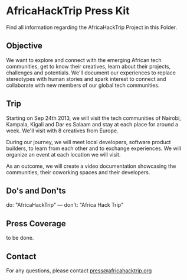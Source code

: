 ﻿AfricaHackTrip Press Kit
========================

Find all information regarding the AfricaHackTrip Project in this Folder.


Objective
---------

We want to explore and connect with the emerging African tech
communities, get to know their creatives, learn about their projects,
challenges and potentials. We'll document our experiences to
replace stereotypes with human stories and spark interest to connect 
and collaborate with new members of our global tech communities.


Trip
---------

Starting on Sep 24th 2013, we will visit the tech communities of
Nairobi, Kampala, Kigali and Dar es Salaam and stay at each place for 
around a week. We'll visit with 8 creatives from Europe.

During our journey, we will meet local developers, software product
builders, to learn from each other and to exchange experiences.
We will organize an event at each location we will visit.

As an outcome, we will create a video documentation showcasing the
communities, their coworking spaces and their developers. 


Do's and Don'ts
---------------

do: "AfricaHackTrip" — don't: "Africa Hack Trip"


Press Coverage
--------------

to be done.


Contact
-------

For any questions, please contact press@africahacktrip.org
